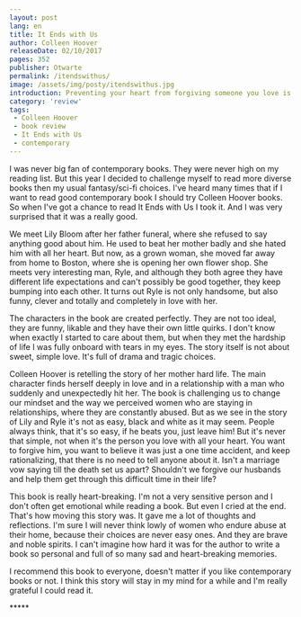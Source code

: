 ```yaml
---
layout: post
lang: en
title: It Ends with Us
author: Colleen Hoover
releaseDate: 02/10/2017
pages: 352
publisher: Otwarte
permalink: /itendswithus/
image: /assets/img/posty/itendswithus.jpg
introduction: Preventing your heart from forgiving someone you love is actually a hell of a lot harder than simply forgiving them.
category: 'review'
tags:
 - Colleen Hoover
 - book review
 - It Ends with Us
 - contemporary
---
```

  I was never big fan of contemporary books. They were never high on my reading list. But this year I decided to challenge myself to read more diverse books then my usual fantasy/sci-fi choices. I've heard many times that if I want to read good contemporary book I should try Colleen Hoover books. So when I've got a chance to read It Ends with Us I took it. And I was very surprised that it was a really good.

  We meet Lily Bloom after her father funeral, where she refused to say anything good about him. He used to beat her mother badly and she hated him with all her heart. But now, as a grown woman, she moved far away from home to Boston, where she is opening her own flower shop. She meets very interesting man, Ryle, and although they both agree they have different life expectations and can't possibly be good together, they keep bumping into each other. It turns out Ryle is not only handsome, but also funny, clever and totally and completely in love with her.

  The characters in the book are created perfectly. They are not too ideal, they are funny, likable and they have their own little quirks. I don't know when exactly I started to care about them, but when they met the hardship of life I was fully onboard with tears in my eyes. The story itself is not about sweet, simple love. It's full of drama and tragic choices.

  Colleen Hoover is retelling the story of her mother hard life. The main character finds herself deeply in love and in a relationship with a man who suddenly and unexpectedly hit her. The book is challenging us to change our mindset and the way we perceived women who are staying in relationships, where they are constantly abused. But as we see in the story of Lily and Ryle it's not as easy, black and white as it may seem. People always think, that it's so easy, if he beats you, just leave him! But it's never that simple, not when it's the person you love with all your heart. You want to forgive him, you want to believe it was just a one time accident, and keep rationalizing, that there is no need to tell anyone about it. Isn't a marriage vow saying till the death set us apart? Shouldn't we forgive our husbands and help them get through this difficult time in their life?

  This book is really heart-breaking. I'm not a very sensitive person and I don't often get emotional while reading a book. But even I cried at the end. That's how moving this story was. It gave me a lot of thoughts and reflections. I'm sure I will never think lowly of women who endure abuse at their home, because their choices are never easy ones. And they are brave and noble spirits. I can't imagine how hard it was for the author to write a book so personal and full of so many sad and heart-breaking memories.

  I recommend this book to everyone, doesn't matter if you like contemporary books or not. I think this story will stay in my mind for a while and I'm really grateful I could read it. 

  \*\*\*\*\*
